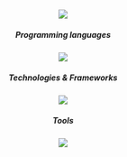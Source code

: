 
<h1 align="center">
    <img src="https://readme-typing-svg.herokuapp.com/?font=Righteous&size=35&center=true&vCenter=true&width=500&height=70&duration=4000&lines=Hi+There+!+👋;+I'm+Aymeric+!;" />
</h1>

<h5 align="center">Programming languages</h5>
<div align="center"><img src="https://skillicons.dev/icons?i=js,ts,java" /></div>

<h5 align="center">Technologies & Frameworks</h5>
<div align="center"><img src="https://skillicons.dev/icons?i=react,vue,sass,spring,express,mysql" /></div>

<h5 align="center">Tools</h5>
<div align="center"><img src="https://skillicons.dev/icons?i=vite,npm,gitlab,github,git,figma,vscode," /></div>

